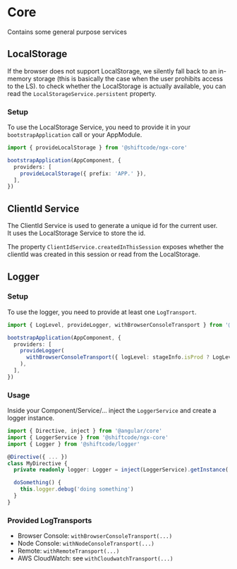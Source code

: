 # Core

Contains some general purpose services

## LocalStorage
If the browser does not support LocalStorage, we silently fall back to an in-memory storage (this is basically the case when the user prohibits access to the LS).
to check whether the LocalStorage is actually available, you can read the `LocalStorageService.persistent` property.

### Setup
To use the LocalStorage Service, you need to provide it in your `bootstrapApplication` call or your AppModule.
```ts
import { provideLocalStorage } from '@shiftcode/ngx-core'

bootstrapApplication(AppComponent, {
  providers: [
    provideLocalStorage({ prefix: 'APP.' }),
  ],
})
```

## ClientId Service
The ClientId Service is used to generate a unique id for the current user.\
It uses the LocalStorage Service to store the id.

The property `ClientIdService.createdInThisSession` exposes whether the clientId was created in this session or read from the LocalStorage.

## Logger
### Setup
To use the logger, you need to provide at least one `LogTransport`.
```ts
import { LogLevel, provideLogger, withBrowserConsoleTransport } from '@shiftcode/ngx-core'

bootstrapApplication(AppComponent, {
  providers: [
    provideLogger(
      withBrowserConsoleTransport({ logLevel: stageInfo.isProd ? LogLevel.OFF : LogLevel.DEBUG }),
    ),
  ],
})
```
### Usage
Inside your Component/Service/... inject the `LoggerService` and create a logger instance.

```ts
import { Directive, inject } from '@angular/core'
import { LoggerService } from '@shiftcode/ngx-core'
import { Logger } from '@shiftcode/logger'

@Directive({ ... })
class MyDirective {
  private readonly logger: Logger = inject(LoggerService).getInstance('MyDirective')

  doSomething() {
    this.logger.debug('doing something')
  }
}
```
### Provided LogTransports
- Browser Console: `withBrowserConsoleTransport(...)`
- Node Console: `withNodeConsoleTransport(...)`
- Remote: `withRemoteTransport(...)`
- AWS CloudWatch: see `withCloudwatchTransport(...)`
